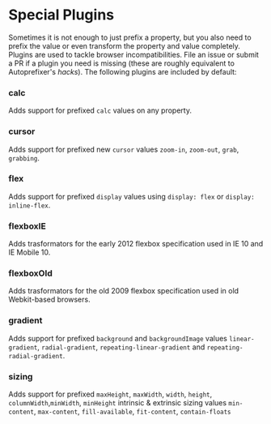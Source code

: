 # Special Plugins
Sometimes it is not enough to just prefix a property, but you also need to prefix the value or even transform the property and value completely. Plugins are used to tackle browser incompatibilities. File an issue or submit a PR if a plugin you need is missing (these are roughly equivalent to Autoprefixer's *hacks*). The following plugins are included by default:

### calc
Adds support for prefixed `calc` values on any property.
### cursor
Adds support for prefixed new `cursor` values `zoom-in`, `zoom-out`, `grab`, `grabbing`.

### flex
Adds support for prefixed `display` values using `display: flex` or `display: inline-flex`.

### flexboxIE
Adds trasformators for the early 2012 flexbox specification used in IE 10 and IE Mobile 10.

### flexboxOld
Adds trasformators for the old 2009 flexbox specification used in old Webkit-based browsers.

### gradient
Adds support for prefixed `background` and `backgroundImage` values `linear-gradient`, `radial-gradient`, `repeating-linear-gradient` and `repeating-radial-gradient`.

### sizing
Adds support for prefixed `maxHeight`, `maxWidth`, `width`, `height`, `columnWidth`,`minWidth`, `minHeight` intrinsic & extrinsic sizing values `min-content`, `max-content`, `fill-available`, `fit-content`, `contain-floats`
